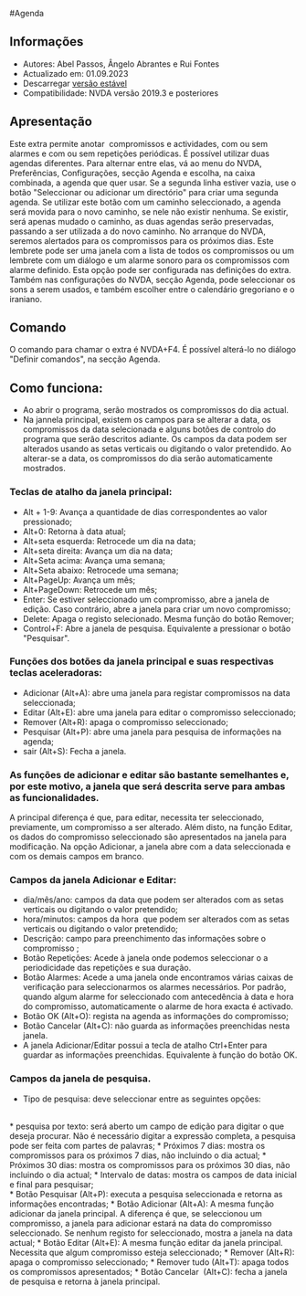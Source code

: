 #Agenda


## Informações
* Autores: Abel Passos, Ângelo Abrantes  e Rui Fontes
* Actualizado em: 01.09.2023
* Descarregar [versão estável][1]
* Compatibilidade: NVDA versão 2019.3 e posteriores


## Apresentação
Este extra permite anotar  compromissos e actividades, com ou sem alarmes e com ou sem repetições periódicas.
É possível utilizar duas agendas diferentes.
Para alternar entre elas, vá ao menu do NVDA, Preferências, Configurações, secção Agenda e escolha, na caixa combinada, a agenda que quer usar.
Se a segunda linha estiver vazia, use o botão "Seleccionar ou adicionar um directório" para criar uma segunda agenda.
Se utilizar este botão com um caminho seleccionado, a agenda será movida para o novo caminho, se nele não existir nenhuma. Se existir, será apenas mudado o caminho, as duas agendas serão preservadas, passando a ser utilizada a do novo caminho.
No arranque do NVDA, seremos alertados para os compromissos para os próximos dias. Este lembrete pode ser uma janela com a lista de todos os compromissos ou um lembrete com um diálogo e um alarme sonoro para os compromissos com alarme definido.
Esta opção pode ser configurada nas definições do extra.
Também nas configurações do NVDA, secção Agenda, pode seleccionar os sons a serem usados, e também escolher entre o calendário gregoriano e o iraniano.


## Comando
O comando para chamar o extra é NVDA+F4.
É possível alterá-lo no diálogo "Definir comandos", na secção Agenda.


## Como funciona:
* Ao abrir o programa, serão mostrados os compromissos do dia actual.
* Na jannela principal, existem os campos para se alterar a data, os compromissos da data selecionada e alguns botões de controlo do programa que serão descritos adiante.
Os campos da data podem ser alterados usando as setas verticais ou digitando o valor pretendido. Ao alterar-se a data, os compromissos do dia serão automaticamente mostrados.


### Teclas de atalho da janela principal:


* Alt + 1-9: Avança a quantidade de dias correspondentes ao valor pressionado;
* Alt+0: Retorna à data atual;
* Alt+seta esquerda: Retrocede um dia na data;
* Alt+seta direita: Avança um dia na data;
* Alt+Seta acima: Avança uma semana;
* Alt+Seta abaixo: Retrocede uma semana;
* Alt+PageUp: Avança um mês;
* Alt+PageDown: Retrocede um mês;
* Enter: Se estiver seleccionado um compromisso, abre a janela de edição. Caso contrário, abre a janela para criar um novo compromisso;
* Delete: Apaga o registo selecionado. Mesma função do botão Remover;
* Control+F: Abre a janela de pesquisa. Equivalente a pressionar o botão "Pesquisar".


### Funções dos botões da janela principal e suas respectivas teclas aceleradoras:

* Adicionar (Alt+A): abre uma janela para registar compromissos na data seleccionada;
* Editar (Alt+E): abre uma janela para editar o compromisso seleccionado;
* Remover (Alt+R): apaga o compromisso seleccionado;
* Pesquisar (Alt+P): abre uma janela para pesquisa de informações na agenda;
* sair (Alt+S): Fecha a janela.


### As funções de adicionar e editar são bastante semelhantes e, por este motivo, a janela que será descrita serve para ambas as funcionalidades.
A principal diferença é que, para editar, necessita ter seleccionado, previamente, um compromisso a ser alterado.
Além disto, na função Editar, os dados do compromisso seleccionado são apresentados na janela para modificação. Na opção Adicionar, a janela abre com a data seleccionada e com os demais campos em branco. 


### Campos da janela Adicionar e Editar: 

* dia/mês/ano: campos da data que podem ser alterados com as setas verticais ou digitando o valor pretendido; 
* hora/minutos: campos da hora  que podem ser alterados com as setas verticais ou digitando o valor pretendido; 
* Descrição: campo para preenchimento das informações sobre o compromisso ;
* Botão Repetições: Acede à janela onde podemos seleccionar o a periodicidade das repetições e sua duração.
* Botão Alarmes: Acede a uma  janela onde encontramos  várias caixas de verificação para seleccionarmos os alarmes necessários. Por padrão, quando algum alarme for seleccionado com antecedência à data e hora do compromisso, automaticamente o alarme de hora exacta é activado.
* Botão OK (Alt+O): regista na agenda as informações do compromisso; 
* Botão Cancelar (Alt+C): não guarda as informações preenchidas nesta janela. 
* A janela Adicionar/Editar possui a tecla de atalho Ctrl+Enter para guardar as informações preenchidas. Equivalente à função do botão OK. 


### Campos da janela de pesquisa. 
* Tipo de pesquisa: deve seleccionar entre as seguintes opções:
<br>
	* pesquisa por texto: será aberto um campo de edição para digitar o que deseja procurar. Não é necessário digitar a expressão completa, a pesquisa pode ser feita com partes de palavras;
	* Próximos 7 dias: mostra os compromissos para os próximos 7 dias, não incluindo o dia actual;
	* Próximos 30 dias: mostra os compromissos para os próximos 30 dias, não incluindo o dia actual;
	* Intervalo de datas: mostra os campos de data inicial e final para pesquisar;
<br>
* Botão Pesquisar (Alt+P): executa a pesquisa seleccionada e retorna as informações encontradas;
* Botão Adicionar (Alt+A): A mesma função adicionar da janela principal. A diferença é que, se seleccionou um compromisso, a janela para adicionar estará na data do compromisso seleccionado. Se nenhum registo for seleccionado, mostra a janela na data actual;
* Botão Editar (Alt+E): A mesma função editar da janela principal. Necessita que algum compromisso esteja seleccionado;
* Remover (Alt+R): apaga o compromisso seleccionado;
* Remover tudo (Alt+T): apaga todos os compromissos apresentados;
* Botão Cancelar  (Alt+C): fecha a janela de pesquisa e retorna à janela principal.

[1]: https://github.com/ruifontes/agenda-for-NVDA/releases/download/2023.09.25/agenda-2023.09.25.nvda-addon
